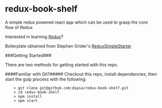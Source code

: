 # redux-book-shelf

A simple redux powered react app which can be used to grasp the core flow of Redux

Interested in learning [Redux](https://www.udemy.com/react-redux/)?

Boilerplate obtained from Stephen Grider's [ReduxSimpleStarter](https://github.com/StephenGrider/ReduxSimpleStarter)

###Getting Started###

There are two methods for getting started with this repo.

####Familiar with Git?#####
Checkout this repo, install dependencies, then start the gulp process with the following:

```
	> git clone git@github.com:dipsa/redux-book-shelf.git
	> cd redux-book-shelf
	> npm install
	> npm start
```

